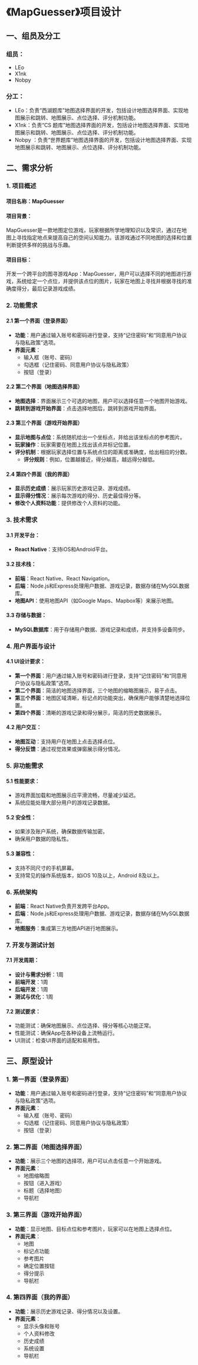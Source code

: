 # 《MapGuesser》项目设计

## 一、组员及分工

### 组员：

- LEo 
- X1nk 
- Nobpy 

### 分工：

- LEo：负责“西湖题库”地图选择界面的开发，包括设计地图选择界面、实现地图展示和跳转、地图展示、点位选择、评分机制功能。
- X1nk：负责“CS 题库”地图选择界面的开发，包括设计地图选择界面、实现地图展示和跳转、地图展示、点位选择、评分机制功能。
- Nobpy ：负责“世界题库”地图选择界面的开发，包括设计地图选择界面、实现地图展示和跳转、地图展示、点位选择、评分机制功能。

## 二、需求分析

### 1. 项目概述

#### 项目名称：MapGuesser  

#### 项目背景：

MapGuesser是一款地图定位游戏，玩家根据所学地理知识以及常识，通过在地图上寻找指定地点来提高自己的空间认知能力。该游戏通过不同地图的选择和位置判断提供多样的挑战与乐趣。

#### 项目目标：

开发一个跨平台的图寻游戏App：MapGuesser，用户可以选择不同的地图进行游戏，系统给定一个点位，并提供该点位的图片，玩家在地图上寻找并根据寻找的准确度得分，最后记录游戏成绩。

### 2. 功能需求

#### 2.1 第一个界面（登录界面）

- **功能**：用户通过输入账号和密码进行登录，支持“记住密码”和“同意用户协议与隐私政策”选项。
- **界面元素**：  
  - 输入框（账号、密码）  
  - 勾选框（记住密码、同意用户协议与隐私政策）  
  - 按钮（登录）  

#### 2.2 第二个界面（地图选择界面）

- **地图选择**：界面展示三个可选的地图，用户可以选择任意一个地图开始游戏。
- **跳转到游戏开始界面**：点击选择地图后，跳转到游戏开始界面。

#### 2.3 第三个界面（游戏开始界面）

- **显示地图与点位**：系统随机给出一个坐标点，并给出该坐标点的参考图片。
- **玩家操作**：玩家需要在地图上找出该点并标记位置。
- **评分机制**：根据玩家选择位置与系统点位的距离或准确度，给出相应的分数。
  - **评分规则**：例如，位置越接近，得分越高，越远得分越低。

#### 2.4 第四个界面（我的界面）

- **显示历史成绩**：展示玩家历史游戏记录、游戏成绩。
- **显示得分情况**：展示每次游戏的得分、历史最佳得分等。
- **修改个人资料功能**：提供修改个人资料的功能。

### 3. 技术需求

#### 3.1 开发平台：

- **React Native**：支持iOS和Android平台。

#### 3.2 技术栈：

- **前端**：React Native、React Navigation。
- **后端**：Node.js和Express处理用户数据、游戏记录，数据存储在MySQL数据库。
- **地图API**：使用地图API（如Google Maps、Mapbox等）来展示地图。

#### 3.3 存储与数据：

- **MySQL数据库**：用于存储用户数据、游戏记录和成绩，并支持多设备同步。

### 4. 用户界面与设计

#### 4.1 UI设计要求：

- **第一个界面**：用户通过输入账号和密码进行登录，支持“记住密码”和“同意用户协议与隐私政策”选项。 
- **第二个界面**：简洁的地图选择界面，三个地图的缩略图展示，易于点击。
- **第三个界面**：地图区域清晰，标记点的功能突出，确保用户能够清楚地选择位置。
- **第四个界面**：清晰的游戏记录和得分展示，简洁的历史数据展示。

#### 4.2 用户交互：

- **地图互动**：支持用户在地图上点击选择点位。
- **得分反馈**：通过视觉效果或弹窗展示得分情况。

### 5. 非功能需求

#### 5.1 性能要求：

- 游戏界面加载和地图展示应平滑流畅，尽量减少延迟。
- 系统应能处理大部分用户的游戏记录数据。

#### 5.2 安全性：

- 如果涉及账户系统，确保数据传输加密。
- 确保用户数据的隐私性。

#### 5.3 兼容性：

- 支持不同尺寸的手机屏幕。
- 支持常见的操作系统版本，如iOS 10及以上，Android 8及以上。

### 6. 系统架构

- **前端**：React Native负责开发跨平台App。
- **后端**：Node.js和Express处理用户数据、游戏记录，数据存储在MySQL数据库。
- **地图服务**：集成第三方地图API进行地图展示。

### 7. 开发与测试计划

#### 7.1 开发周期：

- **设计与需求分析**：1周
- **前端开发**：1周
- **后端开发**：1周
- **测试与优化**：1周

#### 7.2 测试要求：

- 功能测试：确保地图展示、点位选择、得分等核心功能正常。
- 性能测试：确保App在各种设备上流畅运行。
- UI测试：检查UI界面的适配和易用性。

## 三、原型设计  

### 1. 第一界面（登录界面）

- **功能**：用户通过输入账号和密码进行登录，支持“记住密码”和“同意用户协议与隐私政策”选项。
- **界面元素**：  
  - 输入框（账号、密码）  
  - 勾选框（记住密码、同意用户协议与隐私政策）  
  - 按钮（登录）  

### 2. 第二界面（地图选择界面）

- **功能**：展示三个地图的选择项，用户可以点击任意一个开始游戏。
- **界面元素**：  
  - 地图缩略图  
  - 按钮（进入游戏）  
  - 标题（选择地图） 
  - 导航栏 

### 3. 第三界面（游戏开始界面）

- **功能**：显示地图、目标点位和参考图片，玩家可以在地图上选择点位。
- **界面元素**：  
  - 地图  
  - 标记点功能  
  - 参考图片  
  - 确定位置按钮  
  - 得分提示  
  - 导航栏 

### 4. 第四界面（我的界面）

- **功能**：展示历史游戏记录、得分情况以及设置。
- **界面元素**：  
  - 显示头像和账号  
  - 个人资料修改  
  - 历史成绩  
  - 系统设置
  - 导航栏 

